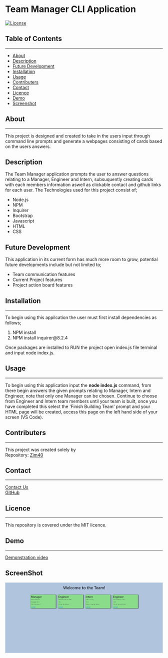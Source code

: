 # Team Manager CLI Application <br>
[![License](https://img.shields.io/badge/License-MIT-blue.svg)](https://opensource.org/licenses/MIT)

## Table of Contents
***
 - [About](#about)
 - [Description](#description)
 - [Future Development](#futuredevelopment)
 - [Installation](#installation)
 - [Usage](#usage)
 - [Contributers](#contributers)
 - [Contact](#contact)
 - [Licence](#licence)
 - [Demo](#demo)
 - [Screenshot](#screenshot)

## About
***
This project is designed and created to take in the users input through command line prompts and generate a webpages consisting of cards based on the users answers.
## Description
The Team Manager application prompts the user to answer questions relating to a Manager, Engineer and Intern, subsuquently creating cards with each members information aswell as clickable contact and github links for each user. 
The Technologies used for this project consist of;
<ul>
    <li>Node.js</li>
    <li>NPM</li>
    <li>Inquirer</li>
    <li>Bootstrap</li>
    <li>Javascript</li>
    <li>HTML</li>
    <li>CSS</li>
</ul>

## Future Development
This application in its current form has much more room to grow, potential future developments include but not limited to;
<ul>
<li>Team communication features</li>
<li>Current Project features</li>
<li>Project action board features</li>
</ul>

## Installation
***
To begin using this appilcation the user must first install dependencies as follows;
<ol>
<li>NPM install</li>
<li>NPM install inquirer@8.2.4</li>
</ol>

Once packages are installed to RUN the project open index.js file terminal and input node index.js.

## Usage
***
To begin using this application input the **node index.js** command, from there begin answers the given prompts relating to Manager, Intern and Engineer, note that only one Manager can be chosen. Continue to choose from Engineer and Intern team members until your team is built, once you have completed this select the 'Finish Building Team' prompt and your HTML page will be created, access this page on the left hand side of your screen (VS Code).

## Contributers
***
This project was created solely by<br>
Repository: [Zim40](https://github.com/Zim40/Team-Manager-CLI-Application)

## Contact
***
[Contact Us](mailto:michaelm810129@gmail.com)<br>
[GitHub](https://github.com/Zim40)

## Licence
***
This repository is covered under the MIT licence.

## Demo
***
[Demonstration video](https://drive.google.com/file/d/1Cx9ZIEn17IYvF4A7nuWVjm7Li8zRePFT/view)

## ScreenShot

!["screenshot"](./style/projectScreenshot.png)
